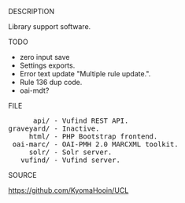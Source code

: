 
DESCRIPTION

Library support software.

TODO

- zero input save
- Settings exports.
- Error text update "Multiple rule update.".
- Rule 136 dup code.
- oai-mdt?

FILE
<pre>
      api/ - Vufind REST API.
graveyard/ - Inactive.
     html/ - PHP Bootstrap frontend.
 oai-marc/ - OAI-PMH 2.0 MARCXML toolkit.
     solr/ - Solr server.
   vufind/ - Vufind server.
</pre>
SOURCE

https://github.com/KyomaHooin/UCL
